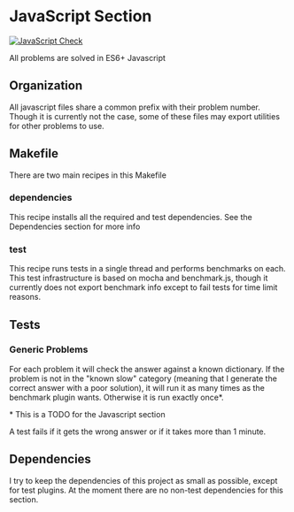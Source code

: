 # JavaScript Section

[![JavaScript Check](https://github.com/LivInTheLookingGlass/Euler/actions/workflows/javascript.yml/badge.svg)](https://github.com/LivInTheLookingGlass/Euler/actions/workflows/javascript.yml)

All problems are solved in ES6+ Javascript

## Organization

All javascript files share a common prefix with their problem number. Though it is currently not the case, some of these files may export utilities for other problems to use.

## Makefile

There are two main recipes in this Makefile

### dependencies

This recipe installs all the required and test dependencies. See the Dependencies section for more info

### test

This recipe runs tests in a single thread and performs benchmarks on each. This test infrastructure is based on mocha and benchmark.js, though it currently does not export benchmark info except to fail tests for time limit reasons.

## Tests

### Generic Problems

For each problem it will check the answer against a known dictionary. If the problem is not in the "known slow" category (meaning that I generate the correct answer with a poor solution), it will run it as many times as the benchmark plugin wants. Otherwise it is run exactly once\*.

\* This is a TODO for the Javascript section

A test fails if it gets the wrong answer or if it takes more than 1 minute.

## Dependencies

I try to keep the dependencies of this project as small as possible, except for test plugins. At the moment there are no non-test dependencies for this section.

